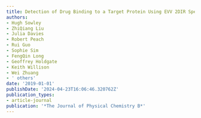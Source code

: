 ```yaml
---
title: Detection of Drug Binding to a Target Protein Using EVV 2DIR Spectroscopy
authors:
- Hugh Sowley
- ZhiQiang Liu
- Julia Davies
- Robert Peach
- Rui Guo
- Sophie Sim
- FengQin Long
- Geoffrey Holdgate
- Keith Willison
- Wei Zhuang
- ' others'
date: '2019-01-01'
publishDate: '2024-04-23T16:06:46.320762Z'
publication_types:
- article-journal
publication: '*The Journal of Physical Chemistry B*'
---
```

